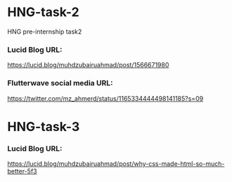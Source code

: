 # HNG-task-2
HNG pre-internship task2

### Lucid Blog URL:
https://lucid.blog/muhdzubairuahmad/post/1566671980

### Flutterwave social media URL:
https://twitter.com/mz_ahmerd/status/1165334444498141185?s=09

# HNG-task-3
### Lucid Blog URL:
https://lucid.blog/muhdzubairuahmad/post/why-css-made-html-so-much-better-5f3
